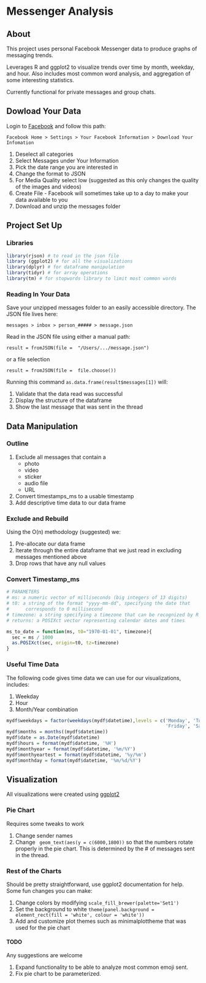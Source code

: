 # Messenger Analysis

## About

This project uses personal Facebook Messenger data to produce graphs of messaging trends.

Leverages R and ggplot2 to visualize trends over time by month, weekday, and hour. Also includes most common word analysis, and aggregation of some interesting statistics.

Currently functional for private messages and group chats.

## Dowload Your Data

Login to [Facebook](https://www.facebook.com "Title") and follow this path:

`Facebook Home > Settings > Your Facebook Information > Download Your Infomation`

1. Deselect all categories
2. Select Messages under Your Information
3. Pick the date range you are interested in
4. Change the format to JSON
5. For Media Quality select low (suggested as this only changes the quality of the images and videos)
6. Create File - Facebook will sometimes take up to a day to make your data available to you
7. Download and unzip the messages folder

## Project Set Up

### Libraries
```r
library(rjson) # to read in the json file
library (ggplot2) # for all the visualizations
library(dplyr) # for dataframe manipulation
library(tidyr) # for array operations
library(tm) # for stopwords library to limit most common words
```

### Reading In Your Data

Save your unzipped messages folder to an easily accessible directory. The JSON file lives here:

`messages > inbox > person_##### > message.json`

Read in the JSON file using either a manual path:

`result = fromJSON(file =  "/Users/.../message.json")`

or a file selection

`result = fromJSON(file =  file.choose())`

Running this command `as.data.frame(result$messages[1])` will:

1. Validate that the data read was successful
2. Display the structure of the dataframe
3. Show the last message that was sent in the thread

## Data Manipulation

### Outline 

1. Exclude all messages that contain a
    * photo
    * video
    * sticker
    * audio file
    * URL
2. Convert timestamps_ms to a usable timestamp
3. Add descriptive time data to our data frame 

### Exclude and Rebuild

Using the O(n) methodology (suggested) we:

1. Pre-allocate our data frame
2. Iterate through the entire dataframe that we just read in excluding messages mentioned above
3. Drop rows that have any null values  


### Convert Timestamp_ms

```r
# PARAMETERS
# ms: a numeric vector of milliseconds (big integers of 13 digits)
# t0: a string of the format "yyyy-mm-dd", specifying the date that
#      corresponds to 0 millisecond
# timezone: a string specifying a timezone that can be recognized by R
# returns: a POSIXct vector representing calendar dates and times  

ms_to_date = function(ms, t0="1970-01-01", timezone){
  sec = ms / 1000
  as.POSIXct(sec, origin=t0, tz=timezone)
}
```

### Useful Time Data

The following code gives time data we can use for our visualizations, includes:

1. Weekday
2. Hour
3. Month/Year combination

```r
mydf$weekdays = factor(weekdays(mydf$datetime),levels = c('Monday', 'Tuesday', 'Wednesday', 'Thursday',
                                                          'Friday', 'Saturday', 'Sunday'))
mydf$months = months((mydf$datetime))
mydf$date = as.Date(mydf$datetime)
mydf$hours = format(mydf$datetime, '%H')
mydf$monthyear = format(mydf$datetime, '%m/%Y')
mydf$monthyeartest = format(mydf$datetime, '%y/%m')
mydf$monthday = format(mydf$datetime, '%m/%d/%Y')
```

## Visualization

All visualizations were created using [ggplot2](https://ggplot2.tidyverse.org/ "Title")

### Pie Chart

Requires some tweaks to work

1. Change sender names
2. Change ` geom_text(aes(y = c(6000,1800))` so that the numbers rotate properly in the pie chart. This is determined by the # of messages sent in the thread.

### Rest of the Charts

Should be pretty straightforward, use ggplot2 documentation for help. Some fun changes you can make:

1. Change colors by modifying `scale_fill_brewer(palette='Set1')`
2. Set the background to white `theme(panel.background = element_rect(fill = 'white', colour = 'white'))`
3. Add and customize plot themes such as minimalplottheme that was used for the pie chart


#### TODO ####

Any suggestions are welcome

1. Expand functionality to be able to analyze most common emoji sent.
2. Fix pie chart to be parameterized.